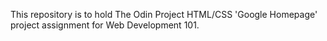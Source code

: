 This repository is to hold The Odin Project HTML/CSS 'Google Homepage' project assignment for Web Development 101.